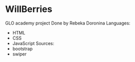 # WillBerries
GLO academy project
Done by Rebeka Doronina
Languages:
- HTML 
- CSS
- JavaScript
Sources:
- bootstrap
- swiper 
